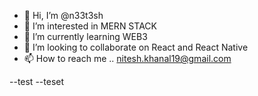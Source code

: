 - 👋 Hi, I’m @n33t3sh
- 👀 I’m interested in MERN STACK
- 🌱 I’m currently learning WEB3
- 💞️ I’m looking to collaborate on React and React Native
- 📫 How to reach me .. nitesh.khanal19@gmail.com

--test --teset

<!---
n33t3sh/n33t3sh is a ✨ special ✨ repository because its `README.md` (this file) appears on your GitHub profile.
You can click the Preview link to take a look at your changes.
--->
